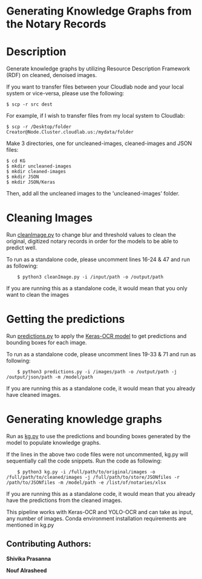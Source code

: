 # Generating Knowledge Graphs from the Notary Records

# Description

Generate knowledge graphs by utilizing Resource Description Framework (RDF) on cleaned, denoised images. 

If you want to transfer files between your Cloudlab node and your local system or vice-versa, please use the following:

    $ scp -r src dest

For example, if I wish to transfer files from my local system to Cloudlab:

    $ scp -r /Desktop/folder Creator@Node.Cluster.cloudlab.us:/mydata/folder

Make 3 directories, one for uncleaned-images, cleaned-images and JSON files:

    $ cd KG
    $ mkdir uncleaned-images
    $ mkdir cleaned-images
    $ mkdir JSON
    $ mkdir JSON/Keras

Then, add all the uncleaned images to the 'uncleaned-images' folder.

# Cleaning Images

Run [cleanImage.py](/KG/Code/cleanImage.py) to change blur and threshold values to clean the original, digitized notary records in order for the models to be able to predict well.

To run as a standalone code, please uncomment lines 16-24 & 47 and run as following:

```
    $ python3 cleanImage.py -i /input/path -o /output/path
```

If you are running this as a standalone code, it would mean that you only want to clean the images

# Getting the predictions

Run [predictions.py](/KG/Code/predictions.py) to apply the [Keras-OCR model](/KG/Model/recognizer_custom.h5) to get predictions and bounding boxes for each image.

To run as a standalone code, please uncomment lines 19-33 & 71 and run as following:

```
    $ python3 predictions.py -i /images/path -o /output/path -j /output/json/path -m /model/path
```

If you are running this as a standalone code, it would mean that you already have cleaned images.

# Generating knowledge graphs

Run as [kg.py](/KG/Code/kg.py) to use the predictions and bounding boxes generated by the model to populate knowledge graphs.

If the lines in the above two code files were not uncommented, kg.py will sequentially call the code snippets. Run the code as following:

```
    $ python3 kg.py -i /full/path/to/original/images -o /full/path/to/cleaned/images -j /full/path/to/store/JSONfiles -r /path/to/JSONfiles -m /model/path -e /list/of/notaries/xlsx
```

If you are running this as a standalone code, it would mean that you already have the predictions from the cleaned images.

This pipeline works with Keras-OCR and YOLO-OCR and can take as input, any number of images. Conda environment installation requirements are mentioned in kg.py

## Contributing Authors:

**Shivika Prasanna** 

**Nouf Alrasheed**
